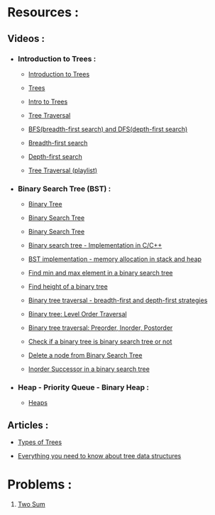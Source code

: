 # Resources :

## Videos :

* ### Introduction to Trees :

    * [Introduction to Trees](https://www.youtube.com/watch?v=qH6yxkw0u78&list=PL2_aWCzGMAwI3W_JlcBbtYTwiQSsOTa6P&index=25)

    * [Trees](https://www.youtube.com/watch?v=oSWTXtMglKE)

    * [Intro to Trees](https://www.coursera.org/lecture/data-structures/trees-95qda)

    * [Tree Traversal](https://www.coursera.org/lecture/data-structures/tree-traversal-fr51b)

    * [BFS(breadth-first search) and DFS(depth-first search)](https://www.youtube.com/watch?v=uWL6FJhq5fM)

    * [Breadth-first search](https://youtu.be/HZ5YTanv5QE)

    * [Depth-first search](https://youtu.be/Urx87-NMm6c)

    * [Tree Traversal (playlist)](https://www.youtube.com/playlist?list=PL9xmBV_5YoZO1JC2RgEi04nLy6D-rKk6b)



* ### Binary Search Tree (BST) :

    * [Binary Tree](https://www.youtube.com/watch?v=H5JubkIy_p8&list=PL2_aWCzGMAwI3W_JlcBbtYTwiQSsOTa6P&index=26)

    * [Binary Search Tree](https://www.youtube.com/watch?v=i_Q0v_Ct5lY)

    * [Binary Search Tree](https://www.youtube.com/watch?v=pYT9F8_LFTM&list=PL2_aWCzGMAwI3W_JlcBbtYTwiQSsOTa6P&index=27)

    * [Binary search tree - Implementation in C/C++](https://www.youtube.com/watch?v=COZK7NATh4k&list=PL2_aWCzGMAwI3W_JlcBbtYTwiQSsOTa6P&index=29)

    * [BST implementation - memory allocation in stack and heap](https://www.youtube.com/watch?v=hWokyBoo0aI&list=PL2_aWCzGMAwI3W_JlcBbtYTwiQSsOTa6P&index=29)

    * [Find min and max element in a binary search tree](https://www.youtube.com/watch?v=Ut90klNN264&list=PL2_aWCzGMAwI3W_JlcBbtYTwiQSsOTa6P&index=30)

    * [Find height of a binary tree](https://www.youtube.com/watch?v=_pnqMz5nrRs&list=PL2_aWCzGMAwI3W_JlcBbtYTwiQSsOTa6P&index=31)

    * [Binary tree traversal - breadth-first and depth-first strategies](https://www.youtube.com/watch?v=9RHO6jU--GU&list=PL2_aWCzGMAwI3W_JlcBbtYTwiQSsOTa6P&index=32)

    * [Binary tree: Level Order Traversal](https://www.youtube.com/watch?v=86g8jAQug04&list=PL2_aWCzGMAwI3W_JlcBbtYTwiQSsOTa6P&index=33)

    * [Binary tree traversal: Preorder, Inorder, Postorder](https://www.youtube.com/watch?v=gm8DUJJhmY4&list=PL2_aWCzGMAwI3W_JlcBbtYTwiQSsOTa6P&index=34)

    * [Check if a binary tree is binary search tree or not](https://www.youtube.com/watch?v=yEwSGhSsT0U&list=PL2_aWCzGMAwI3W_JlcBbtYTwiQSsOTa6P&index=35)

    * [Delete a node from Binary Search Tree](https://www.youtube.com/watch?v=gcULXE7ViZw&list=PL2_aWCzGMAwI3W_JlcBbtYTwiQSsOTa6P&index=36)

    * [Inorder Successor in a binary search tree](https://www.youtube.com/watch?v=5cPbNCrdotA&list=PL2_aWCzGMAwI3W_JlcBbtYTwiQSsOTa6P&index=37)



* ### Heap - Priority Queue - Binary Heap :

    * [Heaps](https://www.youtube.com/watch?v=t0Cq6tVNRBA)

## Articles :

* [Types of Trees](https://www.thecrazyprogrammer.com/2019/09/types-of-trees-in-data-structure.html)


* [Everything you need to know about tree data structures](https://www.freecodecamp.org/news/all-you-need-to-know-about-tree-data-structures-bceacb85490c/)


# Problems :

1. [Two Sum](https://leetcode.com/problems/two-sum/description/ "LeetCode")
